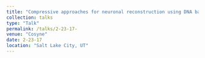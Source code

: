 ```yaml
---
title: "Compressive approaches for neuronal reconstruction using DNA barcodes Alexander Vaughan, Xiaoyin Chen, Anthony Zador, Cold Spring Harbor Laboratory"
collection: talks
type: "Talk"
permalink: /talks/2-23-17- 
venue: "Cosyne"
date: 2-23-17
location: "Salt Lake City, UT"
---
```

